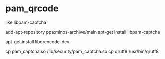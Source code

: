 # pam_qrcode
like libpam-captcha

add-apt-repository ppa:minos-archive/main
apt-get install libpam-captcha

apt-get install libqrencode-dev


cp pam_captcha.so /lib/security/pam_captcha.so
cp qrutf8  /usr/bin/qrutf8
